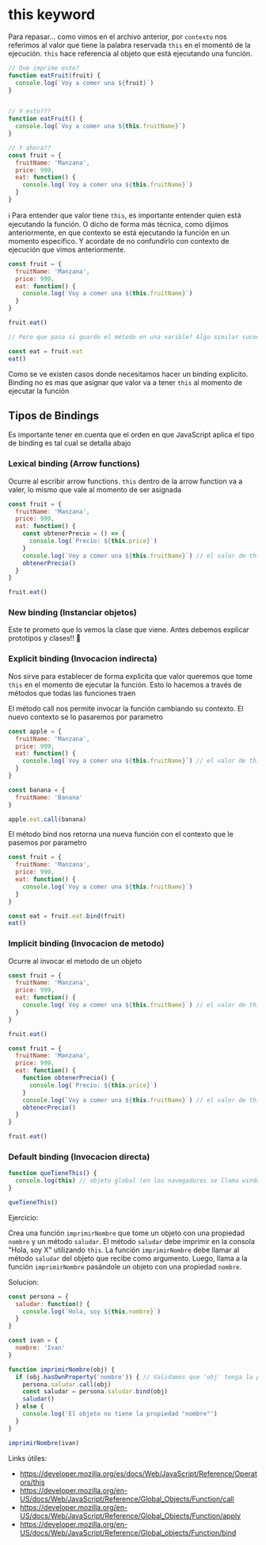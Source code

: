 # this keyword

Para repasar... como vimos en el archivo anterior, por `contexto` nos referimos al valor que tiene la palabra reservada `this` en el momentó de la ejecución. `this` hace referencia al objeto que está ejecutando una función.

```js
// Que imprime esto?
function eatFruit(fruit) {
  console.log(`Voy a comer una ${fruit}`)
}


// Y esto???
function eatFruit() {
  console.log(`Voy a comer una ${this.fruitName}`)
}

// Y ahora??
const fruit = {
  fruitName: 'Manzana',
  price: 999,
  eat: function() {
    console.log(`Voy a comer una ${this.fruitName}`)
  }
}
```

ℹ️ Para entender que valor tiene `this`, es importante entender quien está ejecutando la función. O dicho de forma más técnica, como dijimos anteriormente, en que contexto se está ejecutando la función en un momento específico. Y acordate de no confundirlo con contexto de ejecución que vimos anteriormente.

```js
const fruit = {
  fruitName: 'Manzana',
  price: 999,
  eat: function() {
    console.log(`Voy a comer una ${this.fruitName}`)
  }
}

fruit.eat()

// Pero que pasa si guardo el método en una varible? Algo similar sucede cuando queremos trabajar con eventos del navegador

const eat = fruit.eat
eat()
```

Como se ve existen casos donde necesitamos hacer un binding explicito. Binding no es mas que asignar que valor va a tener `this` al momento de ejecutar la función

## Tipos de Bindings

Es importante tener en cuenta que el orden en que JavaScript aplica el tipo de binding es tal cual se detalla abajo

### Lexical binding (Arrow functions)
Ocurre al escribir arrow functions. `this` dentro de la arrow function va a valer, lo mismo que vale al momento de ser asignada
```js
const fruit = {
  fruitName: 'Manzana',
  price: 999,
  eat: function() {
    const obtenerPrecio = () => {
      console.log(`Precio: ${this.price}`)
    }
    console.log(`Voy a comer una ${this.fruitName}`) // el valor de this es el objeto que ejecuta la función
    obtenerPrecio()
  }
}

fruit.eat()
```

### New binding (Instanciar objetos)
Este te prometo que lo vemos la clase que viene. Antes debemos explicar prototipos y clases!! 🙏

### Explicit binding (Invocacion indirecta)
Nos sirve para establecer de forma explicita que valor queremos que tome `this` en el momento de ejecutar la función. Esto lo hacemos a través de métodos que todas las funciones traen

El método call nos permite invocar la función cambiando su contexto. El nuevo contexto se lo pasaremos por parametro
```js
const apple = {
  fruitName: 'Manzana',
  price: 999,
  eat: function() {
    console.log(`Voy a comer una ${this.fruitName}`) // el valor de this es el objeto le pasamos al método call
  }
}

const banana = {
  fruitName: 'Banana'
}

apple.eat.call(banana)
```

El método bind nos retorna una nueva función con el contexto que le pasemos por parametro
```js
const fruit = {
  fruitName: 'Manzana',
  price: 999,
  eat: function() {
    console.log(`Voy a comer una ${this.fruitName}`)
  }
}

const eat = fruit.eat.bind(fruit)
eat()
```

### Implicit binding (Invocacion de metodo)
Ocurre al invocar el metodo de un objeto
```js
const fruit = {
  fruitName: 'Manzana',
  price: 999,
  eat: function() {
    console.log(`Voy a comer una ${this.fruitName}`) // el valor de this es el objeto que ejecuta la función
  }
}

fruit.eat()
```

```js
const fruit = {
  fruitName: 'Manzana',
  price: 999,
  eat: function() {
    function obtenerPrecio() {
      console.log(`Precio: ${this.price}`)
    }
    console.log(`Voy a comer una ${this.fruitName}`) // el valor de this es el objeto que ejecuta la función
    obtenerPrecio()
  }
}

fruit.eat()
```

### Default binding (Invocacion directa)
```js
function queTieneThis() {
  console.log(this) // objeto global (en los navegadores se llama window), o undefined. depende la version de js que estén usando 
}

queTieneThis()
```

Ejercicio:

Crea una función `imprimirNombre` que tome un objeto con una propiedad `nombre` y un método `saludar`. El método `saludar` debe imprimir en la consola "Hola, soy X" utilizando `this`. La función `imprimirNombre` debe llamar al método `saludar` del objeto que recibe como argumento. Luego, llama a la función `imprimirNombre` pasándole un objeto con una propiedad `nombre`.

Solucion:

```js
const persona = {
  saludar: function() {
    console.log(`Hola, soy ${this.nombre}`)
  }
}

const ivan = {
  nombre: 'Ivan'
}

function imprimirNombre(obj) {
  if (obj.hasOwnProperty('nombre')) { // Validamos que 'obj' tenga la propiedad 'nombre'
    persona.saludar.call(obj)
    const saludar = persona.saludar.bind(obj)
    saludar()
  } else {
    console.log('El objeto no tiene la propiedad "nombre"')
  }
}

imprimirNombre(ivan)
```


Links útiles:
  - https://developer.mozilla.org/es/docs/Web/JavaScript/Reference/Operators/this
  - https://developer.mozilla.org/en-US/docs/Web/JavaScript/Reference/Global_Objects/Function/call
  - https://developer.mozilla.org/en-US/docs/Web/JavaScript/Reference/Global_Objects/Function/apply
  - https://developer.mozilla.org/en-US/docs/Web/JavaScript/Reference/Global_objects/Function/bind
